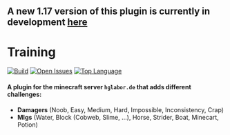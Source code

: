 ## A new 1.17 version of this plugin is currently in development [here](https://github.com/HGLabor/training-v2)
# Training
[![Build](https://github.com/HGLabor/training/actions/workflows/gradlew_build.yml/badge.svg)](/.github/workflows/gradlew_build.yml)
[![Open Issues](https://img.shields.io/github/issues/HGLabor/training)](/../../issues)
[![Top Language](https://img.shields.io/github/languages/top/HGLabor/training)](/../..)
#### A plugin for the minecraft server `hglabor.de` that adds different challenges:
- **Damagers** (Noob, Easy, Medium, Hard, Impossible, Inconsistency, Crap)
- **Mlgs** (Water, Block (Cobweb, Slime, ...), Horse, Strider, Boat, Minecart, Potion)
